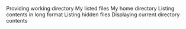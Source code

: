 Providing working directory
My listed files
My home directory
Listing contents in long format
Listing hidden files
Displaying current directory contents